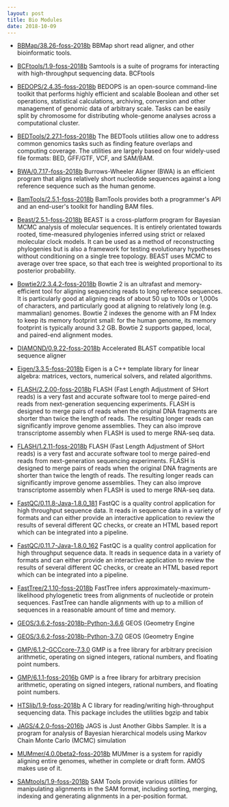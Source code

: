 ```yaml
---
layout: post
title: Bio Modules
date: 2018-10-09
---
```


 - [BBMap/38.26-foss-2018b](https://sourceforge.net/projects/bbmap/)  BBMap short read aligner, and other bioinformatic tools.
 - [BCFtools/1.9-foss-2018b](http://www.htslib.org/)  Samtools is a suite of programs for interacting with high-throughput sequencing data.
 BCFtools
 - [BEDOPS/2.4.35-foss-2018b](http://bedops.readthedocs.io/en/latest/index.html)  BEDOPS is an open-source command-line toolkit that performs highly efficient and
 scalable Boolean and other set operations, statistical calculations, archiving, conversion and
 other management of genomic data of arbitrary scale. Tasks can be easily split by chromosome for
 distributing whole-genome analyses across a computational cluster.
 - [BEDTools/2.27.1-foss-2018b](https://github.com/arq5x/bedtools2)  The BEDTools utilities allow one to address common genomics tasks such as finding feature overlaps
 and computing coverage. The utilities are largely based on four widely-used file formats: BED, GFF/GTF, VCF,
 and SAM/BAM.
 - [BWA/0.7.17-foss-2018b](http://bio-bwa.sourceforge.net/)  Burrows-Wheeler Aligner (BWA) is an efficient program that aligns
 relatively short nucleotide sequences against a long reference sequence such as the human genome.
 - [BamTools/2.5.1-foss-2018b](https://github.com/pezmaster31/bamtools)  BamTools provides both a programmer's API and an end-user's toolkit for handling BAM files.
 - [Beast/2.5.1-foss-2018b](http://beast2.org/)  BEAST is a cross-platform program for Bayesian MCMC analysis of molecular 
 sequences. It is entirely orientated towards rooted, time-measured phylogenies inferred using 
 strict or relaxed molecular clock models. It can be used as a method of reconstructing phylogenies 
 but is also a framework for testing evolutionary hypotheses without conditioning on a single 
 tree topology. BEAST uses MCMC to average over tree space, so that each tree is weighted 
 proportional to its posterior probability. 
 - [Bowtie2/2.3.4.2-foss-2018b](http://bowtie-bio.sourceforge.net/bowtie2/index.shtml)  Bowtie 2 is an ultrafast and memory-efficient tool for aligning sequencing reads
 to long reference sequences. It is particularly good at aligning reads of about 50 up to 100s or 1,000s
 of characters, and particularly good at aligning to relatively long (e.g. mammalian) genomes.
 Bowtie 2 indexes the genome with an FM Index to keep its memory footprint small: for the human genome,
 its memory footprint is typically around 3.2 GB. Bowtie 2 supports gapped, local, and paired-end alignment modes.
 - [DIAMOND/0.9.22-foss-2018b](https://github.com/bbuchfink/diamond)  Accelerated BLAST compatible local sequence aligner
 - [Eigen/3.3.5-foss-2018b](http://eigen.tuxfamily.org/index.php?title=Main_Page)  Eigen is a C++ template library for linear algebra:
 matrices, vectors, numerical solvers, and related algorithms.

 - [FLASH/2.2.00-foss-2018b](https://ccb.jhu.edu/software/FLASH/)  FLASH (Fast Length Adjustment of SHort reads) is a very fast
and accurate software tool to merge paired-end reads from next-generation
sequencing experiments. FLASH is designed to merge pairs of reads when the
original DNA fragments are shorter than twice the length of reads. The
resulting longer reads can significantly improve genome assemblies. They can
also improve transcriptome assembly when FLASH is used to merge RNA-seq data.

 - [FLASH/1.2.11-foss-2018b](https://ccb.jhu.edu/software/FLASH/)  FLASH (Fast Length Adjustment of SHort reads) is a very fast and accurate software
  tool to merge paired-end reads from next-generation sequencing experiments. FLASH is designed to
  merge pairs of reads when the original DNA fragments are shorter than twice the length of reads.
  The resulting longer reads can significantly improve genome assemblies. They can also improve
  transcriptome assembly when FLASH is used to merge RNA-seq data.
 - [FastQC/0.11.8-Java-1.8.0_181](http://www.bioinformatics.babraham.ac.uk/projects/fastqc/)  FastQC is a quality control application for high throughput
sequence data. It reads in sequence data in a variety of formats and can either
provide an interactive application to review the results of several different
QC checks, or create an HTML based report which can be integrated into a
pipeline.
 - [FastQC/0.11.7-Java-1.8.0_162](http://www.bioinformatics.babraham.ac.uk/projects/fastqc/)  FastQC is a quality control application for high throughput sequence data.
 It reads in sequence data in a variety of formats and can either provide an interactive
 application to review the results of several different QC checks, or create an HTML based
 report which can be integrated into a pipeline.
 - [FastTree/2.1.10-foss-2018b](http://www.microbesonline.org/fasttree/)  FastTree infers approximately-maximum-likelihood phylogenetic trees from alignments of nucleotide
 or protein sequences. FastTree can handle alignments with up to a million of sequences in a reasonable amount of
 time and memory. 
 - [GEOS/3.6.2-foss-2018b-Python-3.6.6](http://trac.osgeo.org/geos)  GEOS (Geometry Engine
 - [GEOS/3.6.2-foss-2018b-Python-3.7.0](http://trac.osgeo.org/geos)  GEOS (Geometry Engine
 - [GMP/6.1.2-GCCcore-7.3.0](http://gmplib.org/)  GMP is a free library for arbitrary precision arithmetic, operating on signed
 integers, rational numbers, and floating point numbers.

 - [GMP/6.1.1-foss-2016b](http://gmplib.org/)  GMP is a free library for arbitrary precision arithmetic, 
operating on signed integers, rational numbers, and floating point numbers. 
 - [HTSlib/1.9-foss-2018b](http://www.htslib.org/)  A C library for reading/writing high-throughput sequencing data.
 This package includes the utilities bgzip and tabix
 - [JAGS/4.2.0-foss-2016b](http://mcmc-jags.sourceforge.net/)  JAGS is Just Another Gibbs Sampler.  It is a program for analysis 
 of Bayesian hierarchical models using Markov Chain Monte Carlo (MCMC) simulation  
 - [MUMmer/4.0.0beta2-foss-2018b](http://mummer.sourceforge.net/)  MUMmer is a system for rapidly aligning entire genomes,
 whether in complete or draft form. AMOS makes use of it.
 - [SAMtools/1.9-foss-2018b](http://www.htslib.org/)  SAM Tools provide various utilities for manipulating alignments in the SAM format, 
 including sorting, merging, indexing and generating alignments in a per-position format.
